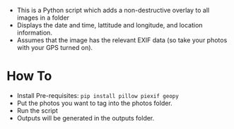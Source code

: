 - This is a Python script which adds a non-destructive overlay to all images in a folder
- Displays the date and time, lattitude and longitude, and location information. 
- Assumes that the image has the relevant EXIF data (so take your photos with your GPS turned on).

# How To
- Install Pre-requisites: `pip install pillow piexif geopy`
- Put the photos you want to tag into the photos folder.
- Run the script
- Outputs will be generated in the outputs folder.

